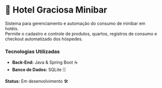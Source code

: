 # 🏨 Hotel Graciosa Minibar

Sistema para gerenciamento e automação do consumo de minibar em hotéis.  
Permite o cadastro e controle de produtos, quartos, registros de consumo e checkout automatizado dos hóspedes.

### Tecnologias Utilizadas
- **Back-End:** Java & Spring Boot ☕
- **Banco de Dados:** SQLite 🗄️


**Status:** Em desenvolvimento 🛠️  
